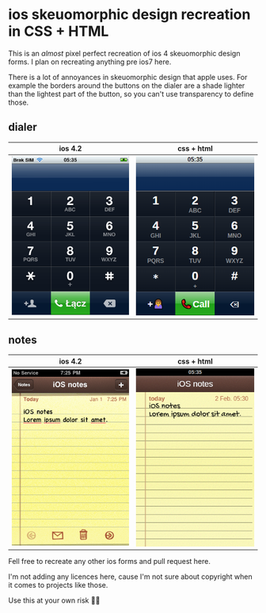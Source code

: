 # ios skeuomorphic design recreation in CSS + HTML

This is an *almost* pixel perfect recreation of ios 4 skeuomorphic design forms. I plan on recreating anything pre ios7 here.

There is a lot of annoyances in skeuomorphic design that apple uses. For example the borders around the buttons on the dialer are a shade lighter than the lightest part of the button, so you can't use transparency to define those.

## dialer
| ios 4.2 | css + html |
| ------------ | ------------ |
| ![](https://raw.githubusercontent.com/naipofo/skeuomorphic-ios-css/master/screenshots/ios-dialer.png) | ![](https://raw.githubusercontent.com/naipofo/skeuomorphic-ios-css/master/screenshots/css-dialer.png) |
## notes
| ios 4.2 | css + html |
| ------------ | ------------ |
| ![](https://raw.githubusercontent.com/naipofo/skeuomorphic-ios-css/master/screenshots/ios-notes.PNG) | ![](https://raw.githubusercontent.com/naipofo/skeuomorphic-ios-css/master/screenshots/css-notes.png) |

Fell free to recreate any other ios forms and pull request here.

I'm not adding any licences here, cause I'm not sure about copyright when it comes to projects like those.

Use this at your own risk 🤷‍♀️

